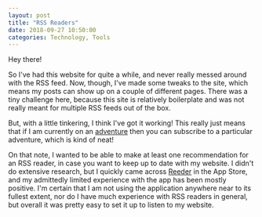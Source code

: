 ```yaml
---
layout: post
title: "RSS Readers"
date: 2018-09-27 10:50:00
categories: Technology, Tools
---
```


Hey there!

So I've had this website for quite a while, and never really messed around with the RSS feed.
Now, though, I've made some tweaks to the site, which means my posts can show up on a couple of
different pages. There was a tiny challenge here, because this site is relatively boilerplate and
was not really meant for multiple RSS feeds out of the box.

But, with a little tinkering, I think I've got it working! This really just means that if I am
currently on an [adventure](/adventures) then you can subscribe to a particular adventure, which is
kind of neat!

On that note, I wanted to be able to make at least one recommendation for an RSS reader, in case you
want to keep up to date with my website. I didn't do extensive research, but I quickly came across
[Reeder](http://reederapp.com) in the App Store, and my admittedly limited experience with the app
has been mostly positive. I'm certain that I am not using the application anywhere near to its
fullest extent, nor do I have much experience with RSS readers in general, but overall it was
pretty easy to set it up to listen to my website.
